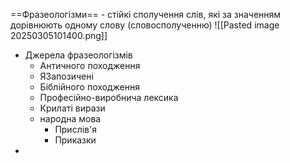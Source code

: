 ==Фразеологізми== - стійкі сполучення слів, які за значенням дорівнюють одному слову (словосполученню)
![[Pasted image 20250305101400.png]]

- Джерела фразеологізмів
	- Античного походження
	- ЯЗапозичені
	- Біблійного походження
	- Професійно-виробнича лексика
	- Крилаті вирази
	- народна мова
		- Прислів'я
		- Приказки
- 
